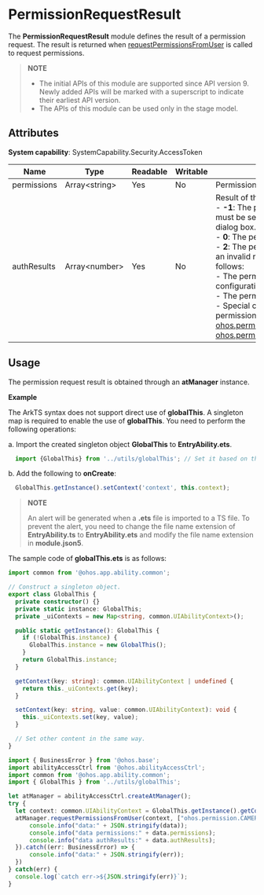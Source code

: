 # PermissionRequestResult

The **PermissionRequestResult** module defines the result of a permission request. The result is returned when [requestPermissionsFromUser](js-apis-abilityAccessCtrl.md#requestpermissionsfromuser9) is called to request permissions.

> **NOTE**
> 
> - The initial APIs of this module are supported since API version 9. Newly added APIs will be marked with a superscript to indicate their earliest API version.
> - The APIs of this module can be used only in the stage model.

## Attributes

**System capability**: SystemCapability.Security.AccessToken

| Name| Type| Readable| Writable| Description|
| -------- | -------- | -------- | -------- | -------- |
| permissions | Array&lt;string&gt; | Yes| No| Permissions requested.|
| authResults | Array&lt;number&gt; | Yes| No| Result of the permission request.<br>- **-1**: The permission is not authorized and must be set in **Settings** without displaying a dialog box.<br>- **0**: The permission is authorized.<br>- **2**: The permission is not authorized due to an invalid request. The possible causes are as follows:<br>  - The permission is not declared in the configuration file.<br>  - The permission name is invalid.<br>  - Special conditions for applying for the permission are not satisfied. See [ohos.permission.LOCATION](../../security/permission-list.md#ohospermissionlocation) and [ohos.permission.APPROXIMATELY_LOCATION](../../security/permission-list.md#ohospermissionapproximately_location).|

## Usage

The permission request result is obtained through an **atManager** instance.

**Example**

The ArkTS syntax does not support direct use of **globalThis**. A singleton map is required to enable the use of **globalThis**. You need to perform the following operations:

a. Import the created singleton object **GlobalThis** to **EntryAbility.ets**.
  ```typescript
    import {GlobalThis} from '../utils/globalThis'; // Set it based on the path of globalThis.ets.
  ```
b. Add the following to **onCreate**:
  ```typescript
    GlobalThis.getInstance().setContext('context', this.context);
  ```

> **NOTE**
>
> An alert will be generated when a **.ets** file is imported to a TS file. To prevent the alert, you need to change the file name extension of **EntryAbility.ts** to **EntryAbility.ets** and modify the file name extension in **module.json5**.

The sample code of **globalThis.ets** is as follows:
```typescript
import common from '@ohos.app.ability.common';

// Construct a singleton object.
export class GlobalThis {
  private constructor() {}
  private static instance: GlobalThis;
  private _uiContexts = new Map<string, common.UIAbilityContext>();

  public static getInstance(): GlobalThis {
    if (!GlobalThis.instance) {
      GlobalThis.instance = new GlobalThis();
    }
    return GlobalThis.instance;
  }

  getContext(key: string): common.UIAbilityContext | undefined {
    return this._uiContexts.get(key);
  }

  setContext(key: string, value: common.UIAbilityContext): void {
    this._uiContexts.set(key, value);
  }

  // Set other content in the same way.
}
```

```ts
import { BusinessError } from '@ohos.base';
import abilityAccessCtrl from '@ohos.abilityAccessCtrl';
import common from '@ohos.app.ability.common';
import { GlobalThis } from '../utils/globalThis';

let atManager = abilityAccessCtrl.createAtManager();
try {
  let context: common.UIAbilityContext = GlobalThis.getInstance().getContext('context');
  atManager.requestPermissionsFromUser(context, ["ohos.permission.CAMERA"]).then((data) => {
      console.info("data:" + JSON.stringify(data));
      console.info("data permissions:" + data.permissions);
      console.info("data authResults:" + data.authResults);
  }).catch((err: BusinessError) => {
      console.info("data:" + JSON.stringify(err));
  })
} catch(err) {
  console.log(`catch err->${JSON.stringify(err)}`);
}
```
